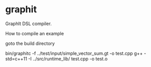 # graphit
GraphIt DSL compiler.



How to compile an example

goto the build directory

bin/graphitc -f ../test/input/simple_vector_sum.gt -o test.cpp
g++ -std=c++11 -I ../src/runtime_lib/ test.cpp  -o test.o

